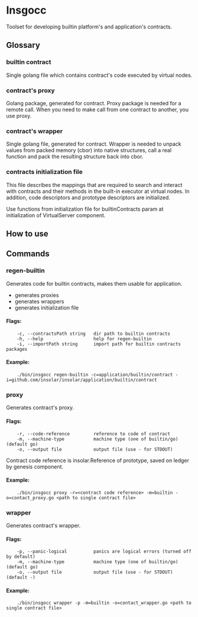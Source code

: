 # Insgocc
Toolset for developing builtin platform's and application's contracts.

## Glossary

### builtin contract
Single golang file which contains contract's code executed by virtual nodes.

### contract's proxy
Golang package, generated for contract. Proxy package is needed for a remote call.
When you need to make call from one contract to another, you use proxy.
 
### contract's wrapper
Single golang file, generated for contract. Wrapper is needed to unpack values from packed memory (cbor) into native structures, call a real function and pack the resulting structure back into cbor.

### contracts initialization file
This file describes the mappings that are required to search and interact with contracts and their methods in the built-in executor at virtual nodes.
In addition, code descriptors and prototype descriptors are initialized.

Use functions from initialization file for builtinContracts param at initialization of VirtualServer component.

## How to use

## Commands

### regen-builtin
Generates code for builtin contracts, makes them usable for application.
* generates proxies
* generates wrappers
* generates initialization file
#### Flags:
        -c, --contractsPath string   dir path to builtin contracts
        -h, --help                   help for regen-builtin
        -i, --importPath string      import path for builtin contracts packages

#### Example:
        ./bin/insgocc regen-builtin -c=application/builtin/contract -i=github.com/insolar/insolar/application/builtin/contract

### proxy
Generates contract's proxy.
#### Flags:
        -r, --code-reference         reference to code of contract
        -m, --machine-type           machine type (one of builtin/go) (default go)
        -o, --output file            output file (use - for STDOUT)

Contract code reference is insolar.Reference of prototype, saved on ledger by genesis component.

#### Example:
        ./bin/insgocc proxy -r=<contract code reference> -m=builtin -o=contact_proxy.go <path to single contract file>

### wrapper
Generates contract's wrapper.
#### Flags:
        -p, --panic-logical          panics are logical errors (turned off by default)
        -m, --machine-type           machine type (one of builtin/go) (default go)
        -o, --output file            output file (use - for STDOUT) (default -)

#### Example:
        ./bin/insgocc wrapper -p -m=builtin -o=contact_wrapper.go <path to single contract file>
